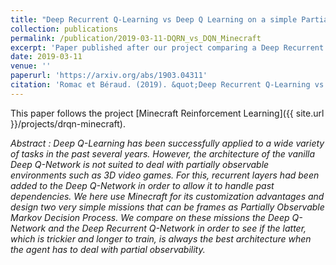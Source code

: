 ```yaml
---
title: "Deep Recurrent Q-Learning vs Deep Q Learning on a simple Partially Observable Markov Decision Process with Minecraft"
collection: publications
permalink: /publication/2019-03-11-DQRN_vs_DQN_Minecraft
excerpt: 'Paper published after our project comparing a Deep Recurrent Q-Network and a Deep Q-Network in basic missions in Minecraft.'
date: 2019-03-11
venue: ''
paperurl: 'https://arxiv.org/abs/1903.04311'
citation: 'Romac et Béraud. (2019). &quot;Deep Recurrent Q-Learning vs Deep Q Learning on a simple Partially Observable Markov Decision Process with Minecraft.&quot;.'
---
```

This paper follows the project [Minecraft Reinforcement Learning]({{ site.url }}/projects/drqn-minecraft).

*Abstract :
Deep Q-Learning has been successfully applied to a wide variety of tasks in the past several years. However, the architecture of the vanilla Deep Q-Network is not suited to deal with partially observable environments such as 3D video games. For this, recurrent layers had been added to the Deep Q-Network in order to allow it to handle past dependencies. We here use Minecraft for its customization advantages and design two very simple missions that can be frames as Partially Observable Markov Decision Process. We compare on these missions the Deep Q-Network and the Deep Recurrent Q-Network in order to see if the latter, which is trickier and longer to train, is always the best architecture when the agent has to deal with partial observability.*